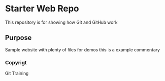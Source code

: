 # Starter Web Repo

This repository is for showing how Git and GitHub work

## Purpose

Sample website with plenty of files for demos
this is a example commentary

### Copyrigt

Git Training